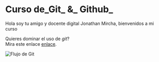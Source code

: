 # Curso de_Git_ &_ Github_

Hola soy tu amigo y docente digital Jonathan Mircha, bienvenidos a mi curso

Quieres dominar el uso de _git_?  
Mira este enlace [enlace](https://jonmircha.com/git).

![Flujo de Git](git-flow.png)

